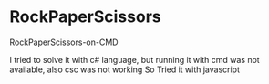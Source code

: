 # RockPaperScissors
RockPaperScissors-on-CMD

I tried to solve it with c# language, but running it with cmd was not available, also csc was not working
So Tried it with javascript
